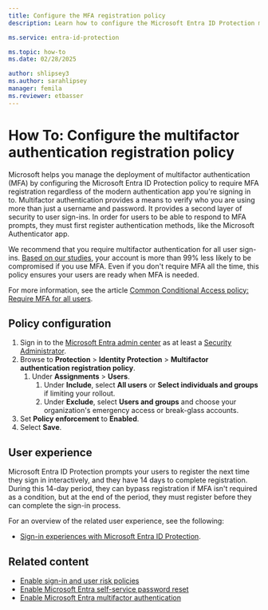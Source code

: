 ```yaml
---
title: Configure the MFA registration policy
description: Learn how to configure the Microsoft Entra ID Protection multifactor authentication registration policy.

ms.service: entra-id-protection

ms.topic: how-to
ms.date: 02/28/2025

author: shlipsey3
ms.author: sarahlipsey
manager: femila
ms.reviewer: etbasser
---
```

# How To: Configure the multifactor authentication registration policy

Microsoft helps you manage the deployment of multifactor authentication (MFA) by configuring the Microsoft Entra ID Protection policy to require MFA registration regardless of the modern authentication app you're signing in to. Multifactor authentication provides a means to verify who you are using more than just a username and password. It provides a second layer of security to user sign-ins. In order for users to be able to respond to MFA prompts, they must first register authentication methods, like the Microsoft Authenticator app.

We recommend that you require multifactor authentication for all user sign-ins. [Based on our studies](https://www.microsoft.com/security/security-insider/microsoft-digital-defense-report-2023), your account is more than 99% less likely to be compromised if you use MFA. Even if you don't require MFA all the time, this policy ensures your users are ready when MFA is needed.

For more information, see the article [Common Conditional Access policy: Require MFA for all users](../identity/conditional-access/policy-all-users-mfa-strength.md).

## Policy configuration

1. Sign in to the [Microsoft Entra admin center](https://entra.microsoft.com) as at least a [Security Administrator](~/identity/role-based-access-control/permissions-reference.md#security-administrator).
1. Browse to **Protection** > **Identity Protection** > **Multifactor authentication registration policy**.
   1. Under **Assignments** > **Users**.
      1. Under **Include**, select **All users** or **Select individuals and groups** if limiting your rollout.
      1. Under **Exclude**, select **Users and groups** and choose your organization's emergency access or break-glass accounts. 
1. Set **Policy enforcement** to **Enabled**.
1. Select **Save**.

## User experience

Microsoft Entra ID Protection prompts your users to register the next time they sign in interactively, and they have 14 days to complete registration. During this 14-day period, they can bypass registration if MFA isn't required as a condition, but at the end of the period, they must register before they can complete the sign-in process.

For an overview of the related user experience, see the following:

- [Sign-in experiences with Microsoft Entra ID Protection](concept-identity-protection-user-experience.md).  

## Related content

- [Enable sign-in and user risk policies](howto-identity-protection-configure-risk-policies.md)
- [Enable Microsoft Entra self-service password reset](~/identity/authentication/howto-sspr-deployment.md)
- [Enable Microsoft Entra multifactor authentication](~/identity/authentication/howto-mfa-getstarted.md)
